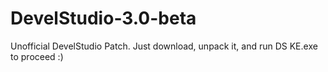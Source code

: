 # DevelStudio-3.0-beta

Unofficial DevelStudio Patch.
Just download, unpack it, and run DS KE.exe to proceed :)
